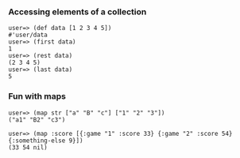 ### Accessing elements of a collection
```
user=> (def data [1 2 3 4 5])
#'user/data
user=> (first data)
1
user=> (rest data)
(2 3 4 5)
user=> (last data)
5
```
### Fun with maps
```
user=> (map str ["a" "B" "c"] ["1" "2" "3"])
("a1" "B2" "c3")

user=> (map :score [{:game "1" :score 33} {:game "2" :score 54} {:something-else 9}])
(33 54 nil)

```
